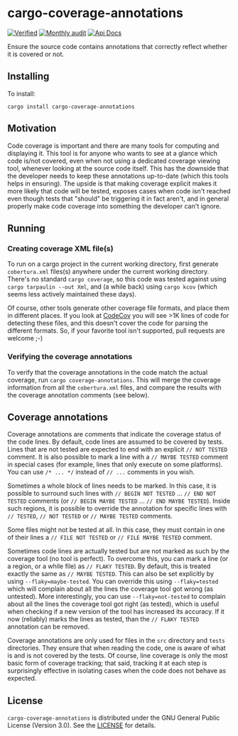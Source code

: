 # cargo-coverage-annotations

[![Verified](https://github.com/orenbenkiki/cargo-coverage-annotations/actions/workflows/on_push.yml/badge.svg)](https://github.com/orenbenkiki/cargo-coverage-annotations/actions/workflows/on_push.yml) [![Monthly audit](https://github.com/orenbenkiki/cargo-coverage-annotations/actions/workflows/monthly_audit.yml/badge.svg)](https://github.com/orenbenkiki/cargo-coverage-annotations/actions/workflows/on_updated_dependencies.yml) [![Api Docs](https://docs.rs/cargo-coverage-annotations/badge.svg)](https://docs.rs/crate/cargo-coverage-annotations)

Ensure the source code contains annotations that correctly reflect whether it is covered or not.

## Installing

To install:

```console
cargo install cargo-coverage-annotations
```

## Motivation

Code coverage is important and there are many tools for computing and displaying it. This tool is for anyone who wants
to see at a glance which code is/not covered, even when not using a dedicated coverage viewing tool, whenever looking at
the source code itself. This has the downside that the developer needs to keep these annotations up-to-date (which this
tools helps in ensuring). The upside is that making coverage explicit makes it more likely that code will be tested,
exposes cases when code isn't reached even though tests that "should" be triggering it in fact aren't, and in general
properly make code coverage into something the developer can't ignore.

## Running

### Creating coverage XML file(s)

To run on a cargo project in the current working directory, first generate `cobertura.xml` files(s) anywhere under the
current working directory. There's no standard `cargo coverage`, so this code was tested against using `cargo tarpaulin
--out Xml`, and (a while back) using `cargo kcov` (which seems less actively maintained these days).

Of course, other tools generate other coverage file formats, and place them in different places. If you look at
[CodeCov](https://codecov.io/bash) you will see >1K lines of code for detecting these files, and this doesn't cover the
code for parsing the different formats. So, if your favorite tool isn't supported, pull requests are welcome ;-)

### Verifying the coverage annotations

To verify that the coverage annotations in the code match the actual coverage, run `cargo coverage-annotations`. This
will merge the coverage information from all the `cobertura.xml` files, and compare the results with the coverage
annotation comments (see below).

## Coverage annotations

Coverage annotations are comments that indicate the coverage status of the code lines. By default, code lines are
assumed to be covered by tests. Lines that are not tested are expected to end with an explicit `// NOT TESTED` comment.
It is also possible to mark a line with a `// MAYBE TESTED` comment in special cases (for example, lines that only
execute on some platforms). You can use `/* ... */` instead of `// ...` comments in you wish.

Sometimes a whole block of lines needs to be marked. In this case, it is possible to surround such lines with `// BEGIN
NOT TESTED` ... `// END NOT TESTED` comments (or `// BEGIN MAYBE TESTED` ... `// END MAYBE TESTED`). Inside such
regions, it is possible to override the annotation for specific lines with `// TESTED`, `// NOT TESTED` or `// MAYBE
TESTED` comments.

Some files might not be tested at all. In this case, they must contain in one of their lines a `// FILE NOT TESTED` or
`// FILE MAYBE TESTED` comment.

Sometimes code lines are actually tested but are not marked as such by the coverage tool (no tool is perfect). To
overcome this, you can mark a line (or a region, or a while file) as `// FLAKY TESTED`. By default, this is treated
exactly the same as `// MAYBE TESTED`. This can also be set explicitly by using `--flaky=maybe-tested`. You can override
this using `--flaky=tested` which will complain about all the lines the coverage tool got wrong (as untested). More
interestingly, you can use `--flaky=not-tested` to complain about all the lines the coverage tool got right (as tested),
which is useful when checking if a new version of the tool has increased its accuracy. If it now (reliably) marks the
lines as tested, than the `// FLAKY TESTED` annotation can be removed.

Coverage annotations are only used for files in the `src` directory and `tests` directories. They ensure that when
reading the code, one is aware of what is and is not covered by the tests. Of course, line coverage is only the most
basic form of coverage tracking; that said, tracking it at each step is surprisingly effective in isolating cases when
the code does not behave as expected.

## License

`cargo-coverage-annotations` is distributed under the GNU General Public License (Version 3.0). See the
[LICENSE](LICENSE.txt) for details.